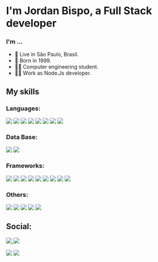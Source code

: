 # I'm Jordan Bispo, a Full Stack developer

### I'm ...
* 📍 Live in São Paulo, Brasil.
* 📅 Born in 1999.
* 👨‍🎓 Computer engineering student.
* 👨‍💻 Work as Node.Js developer.

## My skills

### Languages:
<img src="https://img.shields.io/badge/JavaScript-323330?style=for-the-badge&logo=javascript&logoColor=F7DF1E" /> <img src="https://img.shields.io/badge/TypeScript-007ACC?style=for-the-badge&logo=typescript&logoColor=white" /> <img src="https://img.shields.io/badge/HTML5-E34F26?style=for-the-badge&logo=html5&logoColor=white" /> <img src="https://img.shields.io/badge/CSS3-1572B6?style=for-the-badge&logo=css3&logoColor=white" /> <img src="https://img.shields.io/badge/Java-FFFFFF?style=for-the-badge&logo=java&logoColor=ff0000" /> <img src="https://img.shields.io/badge/Kotlin-0095D5?&style=for-the-badge&logo=kotlin&logoColor=orange" /> <img src="https://img.shields.io/badge/C-00599C?style=for-the-badge&logo=c&logoColor=white" /> <img src="https://img.shields.io/badge/json-5E5C5C?style=for-the-badge&logo=json&logoColor=white" />

### Data Base:
<img src="https://img.shields.io/badge/MySQL-00507F?style=for-the-badge&logo=mysql&logoColor=white" /> <img src="https://img.shields.io/badge/MongoDB-00A030?style=for-the-badge&logo=mongodb&logoColor=white" />

### Frameworks:
<img src="https://img.shields.io/badge/Node.js-339933?style=for-the-badge&logo=nodedotjs&logoColor=white" /> <img src="https://img.shields.io/badge/Express.js-000000?style=for-the-badge&logo=express&logoColor=white" /> <img src="https://img.shields.io/badge/next.js-000000?style=for-the-badge&logo=nextdotjs&logoColor=white" /> <img src="https://img.shields.io/badge/React-20232A?style=for-the-badge&logo=react&logoColor=00a0ff" /> <img src="https://img.shields.io/badge/React_Native-20232A?style=for-the-badge&logo=react&logoColor=00a0ff" /> <img src="https://img.shields.io/badge/styled--components-DB7093?style=for-the-badge&logo=styled-components&logoColor=white" /> <img src="https://img.shields.io/badge/Redux-593D88?style=for-the-badge&logo=redux&logoColor=white" /> <img src="https://img.shields.io/badge/React_Router-CA4245?style=for-the-badge&logo=react-router&logoColor=white" /> <img src="https://img.shields.io/badge/Spring_Boot-FFFFFF?style=for-the-badge&logo=spring-boot" /> 

### Others: 
<img src="https://img.shields.io/badge/Git-F05032?style=for-the-badge&logo=git&logoColor=white" /> <img src="https://img.shields.io/badge/Postman-FF6C37?style=for-the-badge&logo=Postman&logoColor=white" /> <img src="https://img.shields.io/badge/Jest-C21325?style=for-the-badge&logo=jest&logoColor=white" /> <img src="https://img.shields.io/badge/GitHub-100000?style=for-the-badge&logo=github&logoColor=white" /> <img src="abc" />

## Social: 
<a href="https://www.linkedin.com/in/jordanbispo">
	<img src="https://img.shields.io/badge/LinkedIn-0077B5?style=for-the-badge&logo=linkedin&logoColor=white" />
</a>
<a href="mailto:jordanbispo.dev@gmail.com">
	<img src="https://img.shields.io/badge/Gmail-D14836?style=for-the-badge&logo=gmail&logoColor=white" />
</a>



<img src="https://github-readme-stats.vercel.app/api?username=JordanBispo" />      <img src="https://github-readme-stats.vercel.app/api/top-langs/?username=JordanBispo" />
